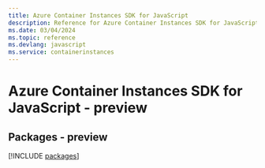 ```yaml
---
title: Azure Container Instances SDK for JavaScript
description: Reference for Azure Container Instances SDK for JavaScript
ms.date: 03/04/2024
ms.topic: reference
ms.devlang: javascript
ms.service: containerinstances
---
```

# Azure Container Instances SDK for JavaScript - preview
## Packages - preview
[!INCLUDE [packages](container-instances-index.md)]